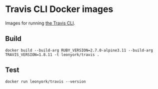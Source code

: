# Travis CLI Docker images

Images for running [the Travis CLI](https://github.com/travis-ci/travis.rb).

## Build

```docker build --build-arg RUBY_VERSION=2.7.0-alpine3.11 --build-arg TRAVIS_VERSION=1.8.11 -t leonyork/travis .```

## Test

```docker run leonyork/travis --version```
